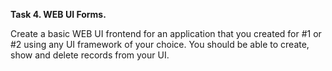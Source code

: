 **Task 4. WEB UI Forms.**

Create a basic WEB UI frontend for an application that you created for #1 or #2 using any UI
framework of your choice. You should be able to create, show and delete records from your UI.
